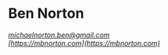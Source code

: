 Ben Norton
============
*[michaelnorton.ben@gmail.com](michaelnorton.ben@gmail.com)*  
*[https://mbnorton.com](https://mbnorton.com)*
